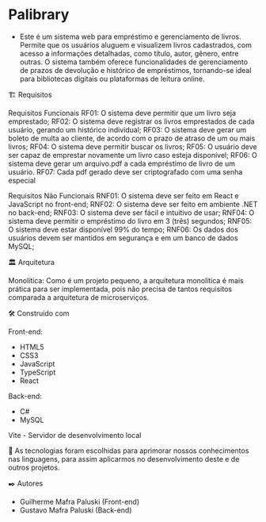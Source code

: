 <h1>Palibrary</h1>

- Este é um sistema web para empréstimo e gerenciamento de livros. Permite que os usuários aluguem e visualizem livros cadastrados, com acesso a informações detalhadas, como título, autor, gênero, entre outras. O sistema também oferece funcionalidades de gerenciamento de prazos de devolução e histórico de empréstimos, tornando-se ideal para bibliotecas digitais ou plataformas de leitura online.

🏗️ Requisitos

Requisitos Funcionais
RF01: O sistema deve permitir que um livro seja emprestado;
RF02: O sistema deve registrar os livros emprestados de cada usuário, gerando um histórico individual;
RF03: O sistema deve gerar um boleto de multa ao cliente, de acordo com o prazo de atraso de um ou mais livros;
RF04: O sistema deve permitir buscar os livros;
RF05: O usuário deve ser capaz de emprestar novamente um livro caso esteja disponível;
RF06: O sistema deve gerar um arquivo.pdf a cada empréstimo de livro de um usuário.
RF07: Cada pdf gerado deve ser criptografado com uma senha especial

Requisitos Não Funcionais
RNF01: O sistema deve ser feito em React e JavaScript no front-end;
RNF02: O sistema deve ser feito em ambiente .NET no back-end;
RNF03: O sistema deve ser fácil e intuitivo de usar;
RNF04: O sistema deve permitir o empréstimo do livro em 3 (três) segundos;
RNF05: O sistema deve estar disponível 99% do tempo;
RNF06: Os dados dos usuários devem ser mantidos em segurança e em um banco de dados MySQL;


🏛️ Arquitetura

Monolítica: Como é um projeto pequeno, a arquitetura monolítica é mais prática para ser implementada, pois não precisa de tantos requisitos comparada a arquitetura de microserviços.

🛠️ Construído com
 
Front-end:
- HTML5
- CSS3
- JavaScript
- TypeScript
- React
 
Back-end:
- C#
- MySQL
 
Vite - Servidor de desenvolvimento local

📝 As tecnologias foram escolhidas para aprimorar nossos conhecimentos nas linguagens, para assim aplicarmos no desenvolvimento deste e de outros projetos.
 
✒️ Autores
 
- Guilherme Mafra Paluski (Front-end)
- Gustavo Mafra Paluski (Back-end)
